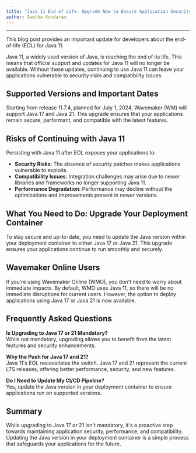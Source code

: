 ```yaml
---
title: "Java 11 End of Life: Upgrade Now to Ensure Application Security and Performance"
author: Swetha Kundaram
---
```

---

This blog post provides an important update for developers about the end-of-life (EOL) for Java 11. 

Java 11, a widely used version of Java, is reaching the end of its life. This means that official support and updates for Java 11 will no longer be available. Without these updates, continuing to use Java 11 can leave your applications vulnerable to security risks and compatibility issues.

<!-- truncate -->

## Supported Versions and Important Dates

Starting from release 11.7.4, planned for July 1, 2024, Wavemaker (WM) will support Java 17 and Java 21. This upgrade ensures that your applications remain secure, performant, and compatible with the latest features.

## Risks of Continuing with Java 11

Persisting with Java 11 after EOL exposes your applications to:

- **Security Risks**: The absence of security patches makes applications vulnerable to exploits.  
- **Compatibility Issues**: Integration challenges may arise due to newer libraries and frameworks no longer supporting Java 11.  
- **Performance Degradation**: Performance may decline without the optimizations and improvements present in newer versions.

## What You Need to Do: Upgrade Your Deployment Container

To stay secure and up-to-date, you need to update the Java version within your deployment container to either Java 17 or Java 21. This upgrade ensures your applications continue to run smoothly and securely.

## Wavemaker Online Users

If you're using Wavemaker Online (WMO), you don't need to worry about immediate impacts. By default, WMO uses Java 11, so there will be no immediate disruptions for current users. However, the option to deploy applications using Java 17 or Java 21 is now available.

## Frequently Asked Questions

**Is Upgrading to Java 17 or 21 Mandatory?**  
While not mandatory, upgrading allows you to benefit from the latest features and security enhancements.

**Why the Push for Java 17 and 21?**  
Java 11's EOL necessitates the switch. Java 17 and 21 represent the current LTS releases, offering better performance, security, and new features.

**Do I Need to Update My CI/CD Pipeline?**  
Yes, update the Java version in your deployment container to ensure applications run on supported versions.

## Summary

While upgrading to Java 17 or 21 isn't mandatory, it's a proactive step towards maintaining application security, performance, and compatibility. Updating the Java version in your deployment container is a simple process that safeguards your applications for the future.



